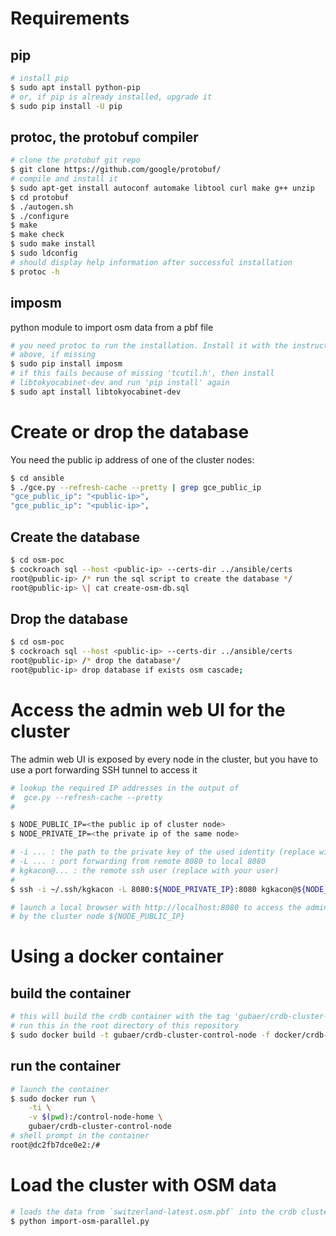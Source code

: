 # Requirements
## pip
```bash
# install pip
$ sudo apt install python-pip
# or, if pip is already installed, upgrade it
$ sudo pip install -U pip
```

## protoc, the protobuf compiler
```bash
# clone the protobuf git repo
$ git clone https://github.com/google/protobuf/
# compile and install it
$ sudo apt-get install autoconf automake libtool curl make g++ unzip
$ cd protobuf
$ ./autogen.sh
$ ./configure
$ make
$ make check
$ sudo make install
$ sudo ldconfig 
# should display help information after successful installation
$ protoc -h
```

## imposm
python module to import osm data from a pbf file
```bash
# you need protoc to run the installation. Install it with the instructions
# above, if missing
$ sudo pip install imposm
# if this fails because of missing 'tcutil.h', then install
# libtokyocabinet-dev and run 'pip install' again
$ sudo apt install libtokyocabinet-dev
```


# Create or drop the database
You need the public ip address of one of the cluster nodes:
```bash
$ cd ansible
$ ./gce.py --refresh-cache --pretty | grep gce_public_ip
"gce_public_ip": "<public-ip>", 
"gce_public_ip": "<public-ip>",
```

## Create the database
```bash
$ cd osm-poc
$ cockroach sql --host <public-ip> --certs-dir ../ansible/certs
root@public-ip> /* run the sql script to create the database */
root@public-ip> \| cat create-osm-db.sql
```

## Drop the database
```bash
$ cd osm-poc
$ cockroach sql --host <public-ip> --certs-dir ../ansible/certs
root@public-ip> /* drop the database*/
root@public-ip> drop database if exists osm cascade;
```

# Access the admin web UI for the cluster

The admin web UI is exposed by every node in the cluster, but you have to use a port forwarding SSH
tunnel to access it

```bash
# lookup the required IP addresses in the output of
#  gce.py --refresh-cache --pretty
#

$ NODE_PUBLIC_IP=<the public ip of cluster node>
$ NODE_PRIVATE_IP=<the private ip of the same node>

# -i ... : the path to the private key of the used identity (replace with you path)
# -L ... : port forwarding from remote 8080 to local 8080
# kgkacon@... : the remote ssh user (replace with your user)
#
$ ssh -i ~/.ssh/kgkacon -L 8080:${NODE_PRIVATE_IP}:8080 kgkacon@${NODE_PUBLIC_IP}

# launch a local browser with http://localhost:8080 to access the admin web UI exposed
# by the cluster node ${NODE_PUBLIC_IP}
```

# Using a docker container 
## build the container
```bash
# this will build the crdb container with the tag 'gubaer/crdb-cluster-control-node'
# run this in the root directory of this repository
$ sudo docker build -t gubaer/crdb-cluster-control-node -f docker/crdb-cluster-control-node.docker .
```

## run the container 
```bash
# launch the container
$ sudo docker run \
    -ti \
    -v $(pwd):/control-node-home \
    gubaer/crdb-cluster-control-node
# shell prompt in the container 
root@dc2fb7dce0e2:/#
```

# Load the cluster with OSM data
```bash
# loads the data from `switzerland-latest.osm.pbf` into the crdb cluster
$ python import-osm-parallel.py
```
